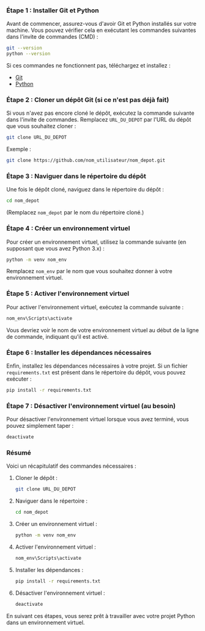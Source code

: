 ### Étape 1 : Installer Git et Python

Avant de commencer, assurez-vous d'avoir Git et Python installés sur votre machine. Vous pouvez vérifier cela en exécutant les commandes suivantes dans l'invite de commandes (CMD) :

```bash
git --version
python --version
```

Si ces commandes ne fonctionnent pas, téléchargez et installez :

- [Git](https://git-scm.com/download/win)
- [Python](https://www.python.org/downloads/windows/)

### Étape 2 : Cloner un dépôt Git (si ce n'est pas déjà fait)

Si vous n'avez pas encore cloné le dépôt, exécutez la commande suivante dans l'invite de commandes. Remplacez `URL_DU_DEPOT` par l'URL du dépôt que vous souhaitez cloner :

```bash
git clone URL_DU_DEPOT
```

Exemple :

```bash
git clone https://github.com/nom_utilisateur/nom_depot.git
```

### Étape 3 : Naviguer dans le répertoire du dépôt

Une fois le dépôt cloné, naviguez dans le répertoire du dépôt :

```bash
cd nom_depot
```

(Remplacez `nom_depot` par le nom du répertoire cloné.)

### Étape 4 : Créer un environnement virtuel

Pour créer un environnement virtuel, utilisez la commande suivante (en supposant que vous avez Python 3.x) :

```bash
python -m venv nom_env
```

Remplacez `nom_env` par le nom que vous souhaitez donner à votre environnement virtuel.

### Étape 5 : Activer l'environnement virtuel

Pour activer l'environnement virtuel, exécutez la commande suivante :

```bash
nom_env\Scripts\activate
```

Vous devriez voir le nom de votre environnement virtuel au début de la ligne de commande, indiquant qu'il est activé.

### Étape 6 : Installer les dépendances nécessaires

Enfin, installez les dépendances nécessaires à votre projet. Si un fichier `requirements.txt` est présent dans le répertoire du dépôt, vous pouvez exécuter :

```bash
pip install -r requirements.txt
```

### Étape 7 : Désactiver l'environnement virtuel (au besoin)

Pour désactiver l'environnement virtuel lorsque vous avez terminé, vous pouvez simplement taper :

```bash
deactivate
```

### Résumé

Voici un récapitulatif des commandes nécessaires :

1. Cloner le dépôt :
   ```bash
   git clone URL_DU_DEPOT
   ```

2. Naviguer dans le répertoire :
   ```bash
   cd nom_depot
   ```

3. Créer un environnement virtuel :
   ```bash
   python -m venv nom_env
   ```

4. Activer l'environnement virtuel :
   ```bash
   nom_env\Scripts\activate
   ```

5. Installer les dépendances :
   ```bash
   pip install -r requirements.txt
   ```

6. Désactiver l'environnement virtuel :
   ```bash
   deactivate
   ```

En suivant ces étapes, vous serez prêt à travailler avec votre projet Python dans un environnement virtuel.
